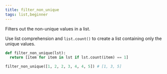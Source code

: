 ```yaml
---
title: filter_non_unique
tags: list,beginner
---
```


Filters out the non-unique values in a list.

Use list comprehension and `list.count()` to create a list containing only the unique values.

```py
def filter_non_unique(lst):
  return [item for item in lst if lst.count(item) == 1]
```

```py
filter_non_unique([1, 2, 2, 3, 4, 4, 5]) # [1, 3, 5]
```
